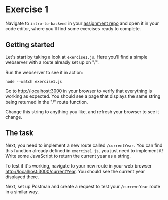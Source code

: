 # Exercise 1

Navigate to `intro-to-backend` in your [assignment repo](https://github.com/HackYourFuture-CPH/hyf-assignment-template/tree/main/courses/foundation/intro-to-backend) and open it in your code editor, where you'll find some exercises ready to complete.

## Getting started

Let's start by taking a look at `exercise1.js`. Here you'll find a simple webserver with a route already set up on "/".

Run the webserver to see it in action:

```shell
node --watch exercise1.js
```

Go to <http://localhost:3000> in your browser to verify that everything is working as expected. You should see a page that displays the same string being returned in the "/" route function.

Change this string to anything you like, and refresh your browser to see it change.

## The task

Next, you need to implement a new route called `/currentYear`. You can find this function already defined in `exercise1.js`, you just need to implement it! Write some JavaScript to return the current year as a string.

To test if it's working, navigate to your new route in your web browser <http://localhost:3000/currentYear>. You should see the current year displayed there.

Next, set up Postman and create a request to test your `/currentYear` route in a similar way.
